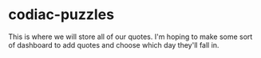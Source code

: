 # codiac-puzzles
This is where we will store all of our quotes. I'm hoping to make some sort of dashboard to add quotes and choose which day they'll fall in.
